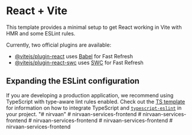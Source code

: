 # React + Vite

This template provides a minimal setup to get React working in Vite with HMR and some ESLint rules.

Currently, two official plugins are available:

- [@vitejs/plugin-react](https://github.com/vitejs/vite-plugin-react/blob/main/packages/plugin-react) uses [Babel](https://babeljs.io/) for Fast Refresh
- [@vitejs/plugin-react-swc](https://github.com/vitejs/vite-plugin-react/blob/main/packages/plugin-react-swc) uses [SWC](https://swc.rs/) for Fast Refresh

## Expanding the ESLint configuration

If you are developing a production application, we recommend using TypeScript with type-aware lint rules enabled. Check out the [TS template](https://github.com/vitejs/vite/tree/main/packages/create-vite/template-react-ts) for information on how to integrate TypeScript and [`typescript-eslint`](https://typescript-eslint.io) in your project.
"# nirvaan" 
#   n i r v a a n - s e r v i c e s - f r o n t e n d  
 #   n i r v a a n - s e r v i c e s - f r o n t e n d  
 #   n i r v a a n - s e r v i c e s - f r o n t e n d  
 #   n i r v a a n - s e r v i c e s - f r o n t e n d  
 #   n i r v a a n - s e r v i c e s - f r o n t e n d  
 